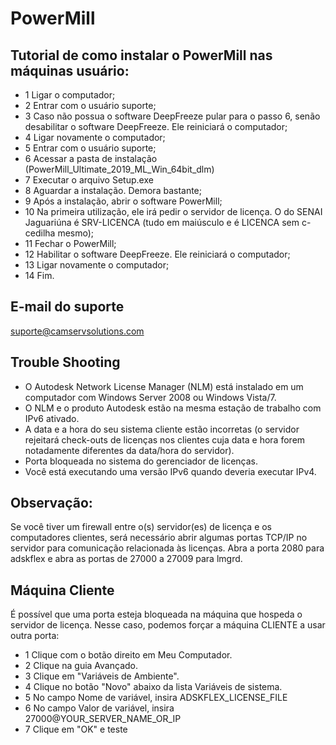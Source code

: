 # PowerMill
## Tutorial de como instalar o PowerMill nas máquinas usuário:
- 1 Ligar o computador;
- 2 Entrar com o usuário suporte;
- 3 Caso não possua o software DeepFreeze pular para o passo 6, senão desabilitar o software DeepFreeze. Ele reiniciará o computador;
- 4 Ligar novamente o computador;
- 5 Entrar com o usuário suporte;
- 6 Acessar a pasta de instalação (PowerMill_Ultimate_2019_ML_Win_64bit_dlm)
- 7 Executar o arquivo Setup.exe
- 8 Aguardar a instalação. Demora bastante;
- 9 Após a instalação, abrir o software PowerMill;
- 10 Na primeira utilização, ele irá pedir o servidor de licença. O do SENAI Jaguariúna é SRV-LICENCA (tudo em maiúsculo e é LICENCA sem c-cedilha mesmo);
- 11 Fechar o PowerMill;
- 12 Habilitar o software DeepFreeze. Ele reiniciará o computador;
- 13 Ligar novamente o computador;
- 14 Fim.

## E-mail do suporte
suporte@camservsolutions.com

## Trouble Shooting
- O Autodesk Network License Manager (NLM) está instalado em um computador com Windows Server 2008 ou Windows Vista/7.
- O NLM e o produto Autodesk estão na mesma estação de trabalho com IPv6 ativado.
- A data e a hora do seu sistema cliente estão incorretas (o servidor rejeitará check-outs de licenças nos clientes cuja data e hora forem notadamente diferentes da data/hora do servidor).
- Porta bloqueada no sistema do gerenciador de licenças.
- Você está executando uma versão IPv6 quando deveria executar IPv4.
 
## Observação:
Se você tiver um firewall entre o(s) servidor(es) de licença e os computadores clientes, será necessário abrir algumas portas TCP/IP no servidor para comunicação relacionada às licenças. Abra a porta 2080 para adskflex e abra as portas de 27000 a 27009 para lmgrd.

## Máquina Cliente
É possível que uma porta esteja bloqueada na máquina que hospeda o servidor de licença. Nesse caso, podemos forçar a máquina CLIENTE a usar outra porta:
- 1 Clique com o botão direito em Meu Computador.
- 2 Clique na guia Avançado.
- 3 Clique em "Variáveis de Ambiente".
- 4 Clique no botão "Novo" abaixo da lista Variáveis de sistema.
- 5 No campo Nome de variável, insira ADSKFLEX_LICENSE_FILE
- 6 No campo Valor de variável, insira 27000@YOUR_SERVER_NAME_OR_IP
- 7 Clique em "OK" e teste